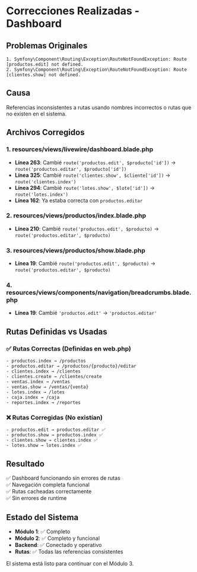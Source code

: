 # Correcciones Realizadas - Dashboard

## Problemas Originales
```
1. Symfony\Component\Routing\Exception\RouteNotFoundException: Route [productos.edit] not defined.
2. Symfony\Component\Routing\Exception\RouteNotFoundException: Route [clientes.show] not defined.
```

## Causa
Referencias inconsistentes a rutas usando nombres incorrectos o rutas que no existen en el sistema.

## Archivos Corregidos

### 1. resources/views/livewire/dashboard.blade.php
- **Línea 263**: Cambié `route('productos.edit', $producto['id'])` → `route('productos.editar', $producto['id'])`
- **Línea 325**: Cambié `route('clientes.show', $cliente['id'])` → `route('clientes.index')`
- **Línea 294**: Cambié `route('lotes.show', $lote['id'])` → `route('lotes.index')`
- **Línea 162**: Ya estaba correcta con `productos.editar`

### 2. resources/views/productos/index.blade.php  
- **Línea 210**: Cambié `route('productos.edit', $producto)` → `route('productos.editar', $producto)`

### 3. resources/views/productos/show.blade.php
- **Línea 19**: Cambié `route('productos.edit', $producto)` → `route('productos.editar', $producto)`

### 4. resources/views/components/navigation/breadcrumbs.blade.php
- **Línea 19**: Cambié `'productos.edit'` → `'productos.editar'`

## Rutas Definidas vs Usadas

### ✅ Rutas Correctas (Definidas en web.php)
```
- productos.index → /productos
- productos.editar → /productos/{producto}/editar  
- clientes.index → /clientes
- clientes.create → /clientes/create
- ventas.index → /ventas
- ventas.show → /ventas/{venta}
- lotes.index → /lotes
- caja.index → /caja
- reportes.index → /reportes
```

### ❌ Rutas Corregidas (No existían)
```
- productos.edit → productos.editar ✅
- productos.show → productos.index ✅  
- clientes.show → clientes.index ✅
- lotes.show → lotes.index ✅
```

## Resultado
✅ Dashboard funcionando sin errores de rutas  
✅ Navegación completa funcional  
✅ Rutas cacheadas correctamente  
✅ Sin errores de runtime  

## Estado del Sistema
- **Módulo 1**: ✅ Completo  
- **Módulo 2**: ✅ Completo y funcional  
- **Backend**: ✅ Conectado y operativo  
- **Rutas**: ✅ Todas las referencias consistentes

El sistema está listo para continuar con el Módulo 3.
